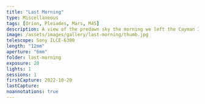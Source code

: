 ```yaml
---
title: "Last Morning"
type: Miscellaneous
tags: [Orion, Pleiades, Mars, M45]
description: A view of the predawn sky the morning we left the Cayman Islands.
image: /assets/images/gallery/last-morning/thumb.jpg
telescope: Sony ILCE-6300
length: "12mm"
aperture: "6mm"
folder: last-morning
exposure: 20
lights: 1
sessions: 1
firstCapture: 2022-10-20  
lastCapture:
noannotations: true
---
```

